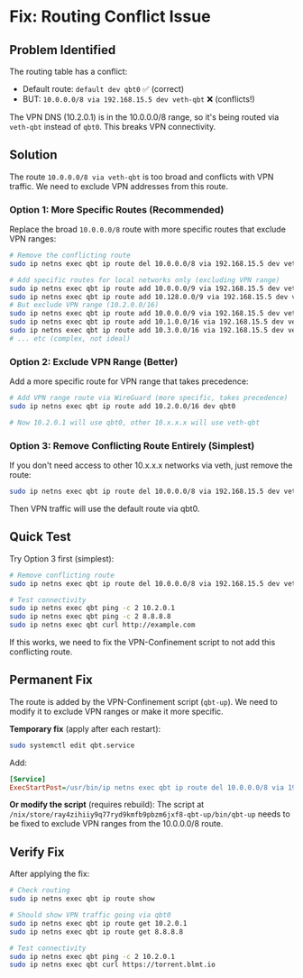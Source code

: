 # Fix: Routing Conflict Issue

## Problem Identified

The routing table has a conflict:

- Default route: `default dev qbt0` ✅ (correct)
- BUT: `10.0.0.0/8 via 192.168.15.5 dev veth-qbt` ❌ (conflicts!)

The VPN DNS (10.2.0.1) is in the 10.0.0.0/8 range, so it's being routed via `veth-qbt` instead of `qbt0`. This breaks VPN connectivity.

## Solution

The route `10.0.0.0/8 via veth-qbt` is too broad and conflicts with VPN traffic. We need to exclude VPN addresses from this route.

### Option 1: More Specific Routes (Recommended)

Replace the broad `10.0.0.0/8` route with more specific routes that exclude VPN ranges:

```bash
# Remove the conflicting route
sudo ip netns exec qbt ip route del 10.0.0.0/8 via 192.168.15.5 dev veth-qbt

# Add specific routes for local networks only (excluding VPN range)
sudo ip netns exec qbt ip route add 10.0.0.0/9 via 192.168.15.5 dev veth-qbt
sudo ip netns exec qbt ip route add 10.128.0.0/9 via 192.168.15.5 dev veth-qbt
# But exclude VPN range (10.2.0.0/16)
sudo ip netns exec qbt ip route add 10.0.0.0/9 via 192.168.15.5 dev veth-qbt
sudo ip netns exec qbt ip route add 10.1.0.0/16 via 192.168.15.5 dev veth-qbt
sudo ip netns exec qbt ip route add 10.3.0.0/16 via 192.168.15.5 dev veth-qbt
# ... etc (complex, not ideal)
```

### Option 2: Exclude VPN Range (Better)

Add a more specific route for VPN range that takes precedence:

```bash
# Add VPN range route via WireGuard (more specific, takes precedence)
sudo ip netns exec qbt ip route add 10.2.0.0/16 dev qbt0

# Now 10.2.0.1 will use qbt0, other 10.x.x.x will use veth-qbt
```

### Option 3: Remove Conflicting Route Entirely (Simplest)

If you don't need access to other 10.x.x.x networks via veth, just remove the route:

```bash
sudo ip netns exec qbt ip route del 10.0.0.0/8 via 192.168.15.5 dev veth-qbt
```

Then VPN traffic will use the default route via qbt0.

## Quick Test

Try Option 3 first (simplest):

```bash
# Remove conflicting route
sudo ip netns exec qbt ip route del 10.0.0.0/8 via 192.168.15.5 dev veth-qbt

# Test connectivity
sudo ip netns exec qbt ping -c 2 10.2.0.1
sudo ip netns exec qbt ping -c 2 8.8.8.8
sudo ip netns exec qbt curl http://example.com
```

If this works, we need to fix the VPN-Confinement script to not add this conflicting route.

## Permanent Fix

The route is added by the VPN-Confinement script (`qbt-up`). We need to modify it to exclude VPN ranges or make it more specific.

**Temporary fix** (apply after each restart):

```bash
sudo systemctl edit qbt.service
```

Add:

```ini
[Service]
ExecStartPost=/usr/bin/ip netns exec qbt ip route del 10.0.0.0/8 via 192.168.15.5 dev veth-qbt
```

**Or modify the script** (requires rebuild):
The script at `/nix/store/ray4zihiiy9q77ryd9kmfb9pbzm6jxf8-qbt-up/bin/qbt-up` needs to be fixed to exclude VPN ranges from the 10.0.0.0/8 route.

## Verify Fix

After applying the fix:

```bash
# Check routing
sudo ip netns exec qbt ip route show

# Should show VPN traffic going via qbt0
sudo ip netns exec qbt ip route get 10.2.0.1
sudo ip netns exec qbt ip route get 8.8.8.8

# Test connectivity
sudo ip netns exec qbt ping -c 2 10.2.0.1
sudo ip netns exec qbt curl https://torrent.blmt.io
```
